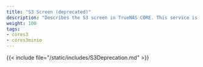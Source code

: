 ```yaml
---
title: "S3 Screen (deprecated)"
description: "Describes the S3 screen in TrueNAS CORE. This service is deprecated."
weight: 100
tags:
- cores3
- cores3minio
---
```


{{< include file="/static/includes/S3Deprecation.md" >}}

